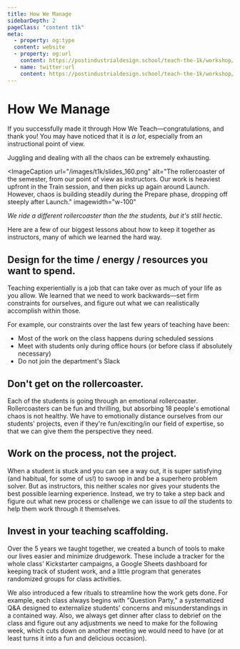 ```yaml
---
title: How We Manage
sidebarDepth: 2
pageClass: "content t1k"
meta:
  - property: og:type
  content: website  
  - property: og:url
    content: https://postindustrialdesign.school/teach-the-1k/workshop/how-we-manage/
  - name: twitter:url
    content: https://postindustrialdesign.school/teach-the-1k/workshop/how-we-manage/
---
```


# How We Manage

If you successfully made it through How We Teach—congratulations, and thank you! You may have noticed that it is *a lot*, especially from an instructional point of view.

Juggling and dealing with all the chaos can be extremely exhausting.

<ImageCaption
 url="/images/t1k/slides_160.png"
 alt="The rollercoaster of the semester, from our point of view as instructors. Our work is heaviest upfront in the Train session, and then picks up again around Launch. However, chaos is building steadily during the Prepare phase, dropping off steeply after Launch."
 imagewidth="w-100"
 >

 *We ride a different rollercoaster than the the students, but it's still hectic.*

 </ImageCaption>

Here are a few of our biggest lessons about how to keep it together as instructors, many of which we learned the hard way.

## Design for the time / energy / resources you want to spend.

Teaching experientially is a job that can take over as much of your life as you allow. We learned that we need to work backwards—set firm constraints for ourselves, and figure out what we can realistically accomplish within those.

For example, our constraints over the last few years of teaching have been:

* Most of the work on the class happens during scheduled sessions
* Meet with students only during office hours (or before class if absolutely necessary)
* Do not join the department's Slack

## Don't get on the rollercoaster.

Each of the students is going through an emotional rollercoaster. Rollercoasters can be fun and thrilling, but absorbing 18 people's emotional chaos is not healthy. We have to emotionally distance ourselves from our students' projects, even if they're fun/exciting/in our field of expertise, so that we can give them the perspective they need.

## Work on the process, not the project.

When a student is stuck and you can see a way out, it is super satisfying (and habitual, for some of us!) to swoop in and be a superhero problem solver. But as instructors, this neither scales nor gives your students the best possible learning experience. Instead, we try to take a step back and figure out what new process or challenge we can issue to *all* the students to help them work through it themselves.

## Invest in your teaching scaffolding.

Over the 5 years we taught together, we created a bunch of tools to make our lives easier and minimize drudgework. These include a tracker for the whole class' Kickstarter campaigns, a Google Sheets dashboard for keeping track of student work, and a little program that generates randomized groups for class activities.

We also introduced a few rituals to streamline how the work gets done. For example, each class always begins with "Question Party," a systematized Q&A designed to externalize students' concerns and misunderstandings in a contained way. Also, we always get dinner after class to debrief on the class and figure out any adjustments we need to make for the following week, which cuts down on another meeting we would need to have (or at least turns it into a fun and delicious occasion).

